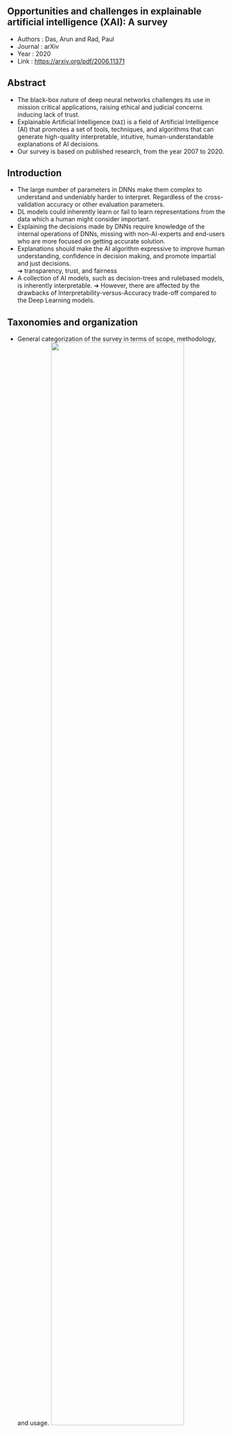## Opportunities and challenges in explainable artificial intelligence (XAI): A survey
- Authors : Das, Arun and Rad, Paul
- Journal : arXiv
- Year : 2020
- Link : https://arxiv.org/pdf/2006.11371

## Abstract
- The black-box nature of deep neural networks challenges its use in mission critical applications, raising ethical and judicial concerns inducing lack of trust. 
-  Explainable Artificial Intelligence (`XAI`) is a field of Artificial Intelligence (AI) that promotes a set of tools, techniques, and algorithms that can generate high-quality interpretable, intuitive, human-understandable explanations of AI decisions.
- Our survey is based on published research, from the year 2007 to 2020.

## Introduction
- The large number of parameters in DNNs make them complex to understand and undeniably harder to interpret. Regardless of the cross-validation accuracy or other evaluation parameters.
- DL models could inherently learn or fail to learn representations from the data which a human might consider important. 
- Explaining the decisions made by DNNs require knowledge of the internal operations of DNNs, missing with non-AI-experts and end-users who are more focused on getting accurate solution.
- Explanations should make the AI algorithm expressive to improve human understanding, confidence in decision making, and promote impartial and just decisions.   
➔ transparency, trust, and fairness 
- A collection of AI models, such as decision-trees and rulebased models, is inherently interpretable. 
➔ However, there are affected by the drawbacks of Interpretability-versus-Accuracy trade-off compared to the Deep Learning models.

## Taxonomies and organization
-  General categorization of the survey in terms of scope, methodology, and usage.
    <img src='https://user-images.githubusercontent.com/57218700/149166171-58e6ee98-537e-46a3-8d0d-0cb8dc8f4ffa.png' width=80%>

## Definitions and Preliminaries
- General concept of `explainable AI` : suite of techniques and algorithms designed to improve the trustworthiness and transparency of AI systems. 
  ➔ Most model inference scenarios involve this method where model f is considered as a blob of information which takes an input x and generates an output y&#770;.
  <img src='https://user-images.githubusercontent.com/57218700/149168226-bdf1c08f-cda6-4f82-b903-f26448d01c4b.png' width=50%>
- **Def. 1** : ***Interpretability*** is a desirable quality or feature of an algorithm which provides enough expressive data to understand how the algorithm works.  
- **Def. 2** : ***Interpretation*** is a simplified representation of a complex domain, such as outputs generated by a machine learning model, to meaningful concepts which are humanunderstandable and reasonable.
- **Def. 3** : An ***explanation*** is additional meta information, generated by an external algorithm or by the machine learning model itself, to describe the feature importance or relevance of an input instance towards a particular output classification.
➔ g is an object of same shape as the input which describes the feature importance or relevance of that particular dimension
to the class output.
- **Def. 4** : If the model parameters θ and the model architecture information are known, the model is considered a ***white-box***.
- **Def. 5** : A deep learning model f is considered a ***black-box*** if the model parameters and network architectures are hidden from the end-user.
- **Def. 6** : A deep learning model is considered ***transparent*** if it is expressive enough to be humanunderstandable.
- **Def. 7** : ***Trustability*** of deep learning models is a measure of confidence,
- **Def. 8** : ***Bias*** in deep learning algorithms indicate the disproportionate weight, prejudice, favor, or inclination of the learnt model towards subsets of data due to both inherent biases in human data collection and deficiencies in the learning algorithm.
- **Def. 9** :  ***Fairness*** in deep learning is the quality of a learnt model in providing impartial and just decisions without favoring any populations in the input data distribution.


### Why Is Research on `XAI` Important?
- Most important concerns are three-fold:  1) trustability, 2) transparency, and 3) bias and fairness of AI algorithms.
  **1. Improves Trust**
  ➔ A scientific explanation or logical reasoning for a sub-optimal decision is better than a highly confident decision without any explanations.
  **2. Improves Transparency**
  ➔ Creating a human-understandable justification to the decisions and could find and deter adversarial examples.
  ➔ Transparency is important to assess the quality of output predictions and to ward off adversaries.
  - An image of a Panda is predicted as a Gibbon with high confidence after the original Panda image was tampered by adding some adversarial noise.
  ➔ The attacked image is visually similar to the original image and humans are unable to understand any changes.
  <img src='https://user-images.githubusercontent.com/57218700/149172194-3b0adc6f-a222-4a6a-9b82-0fe8c2c8c522.png' width=60%>

  **3. Improves Model Bias Understanding and Fairness**
  ➔ `XAI` promotes fairness and helps mitigate biases introduced to the AI decision either from input datasets or poor neural network architecture.
  ➔ `XAI` techniques could be used as a way to improve the expressiveness and generate meaningful explanations to feature correlations for many subspaces in the data distribution to understand fairness in AI. By tracing back the output prediction discriminations back to the input using XAI techniques, we can understand the subset of features correlated to particular class-wise decisions.

## Scope for explanation
### Local Explanations
- Locally explainable methods focus on a single input data instance to generate explanations by utilizing the different data features.
- Heatmaps, rulebased methods, Bayesian techniques, and feature importance matrices
  ➔ attribution maps, graph-based, and game-theory based models
  <img src='https://user-images.githubusercontent.com/57218700/149174512-0da896dc-f436-4d91-b096-ba865dc6bb17.png' width=40%>

**1. Activation Maximization**
- Interpreting a layer-wise feature importance of a CNN model is simpler in the first layer which generally learns the highlevel textures and edges. However, as we move deeper into the CNN, importance of specific layers towards a particular prediction is hard to summarize and visualize since parameters of subsequent layers are influenced by that of the previous layers.
➔ Focus on input patterns which maximize a given hidden unit activation.
- Activation map :
  <img src='https://user-images.githubusercontent.com/57218700/149174908-489b9ead-75b5-4c6d-9ba9-76985dbf6f30.png' width=30%>
  ➔ After the optimization converges, we could either find an average of all local minima’s to find an explanation map g or pick the one which maximizes the activations.
  ➔ Goal is to minimize the activation maximization loss by finding larger filter activations correlated to specific input patterns

**2. Saliency Map Visualization**
- Computing the gradient of the output class category with respect to an input image. By visualizing the gradients, a fair summary of pixel importance can be achieved by studying the positive gradients which had more influence to the output. 
- Techniques of visualization : 1) class model visualizations and 2) image specific class visualizations
  ➔ Image-specific class saliency maps using gradient based attribution method
  <img src='https://user-images.githubusercontent.com/57218700/149175577-c517bf1a-9179-4b5f-a41e-f1504eb527bc.png' width=50%>

**3. Layer-wise Relevance BackPropagation (LRP)**
- Find relevance scores for individual features in the input data by decomposing the output predictions of the DNN
- The propagation follows a strict conservation property whereby a equal redistribution of relevance received by a neuron must be enforced.
  ➔ Simple NN :
  <img src='https://user-images.githubusercontent.com/57218700/149176560-eb374588-2901-49c4-9b61-7334d0db72ab.png' width=30%>
  ➔ R(z<sub>j</sub>) : the relevance of activation output, the goal is to get : 
  <img src='https://user-images.githubusercontent.com/57218700/149176776-702723a1-768c-4d37-821e-a1278ad71af1.png' width=35%>
  ➔ Final relevance score of individual input x : 
  <img src='https://user-images.githubusercontent.com/57218700/149176795-a16dc5e8-99f9-4a6f-98d4-8e21e66fb87b.png' width=25%>

**4. Local Interpretable Model-Agnostic Explanations (LIME)**
- To derive a representation that is understandable by humans, LIME tries to find importance of contiguous superpixels (a patch of pixels) in a source image towards the output class. Hence, LIME finds a binary vector x'∈ {0, 1} to represent the presence or absence of a continuous path or ’superpixel’ that provides the highest representation towards class output.
- g ∈ G : the explanation as a model from a class of potentially interpretable models G. Explanation complexity is measured by Ω(g). πx(z) : a proximity measure between two instances x and z around x, L(f, g, πx) : faithfulness of g in approximating f in locality defined by πx.
  - Explanation ξ for the input data sample x is given by the LIME equation:
  <img src='https://user-images.githubusercontent.com/57218700/149177738-f75fa34f-c49d-4711-96ad-994496d09885.png' width=35%>
- We can make predictions on new ‘fake’ data using the complex model f. This depends on the amount of superpixels you choose from the original data. The most descriptive feature can be picked which improved prediction on the permuted data. 

**5.  SHapley Additive exPlanations (SHAP)**
- A game theoretically optimal solution using Shapley values for model explainability
- SHAP explains predictions of an input x by computing individual feature contributions towards that output prediction.
- A data feature can be individual categories in tabular data or superpixel groups in images similar to LIME. SHAP then deduce the problem as a set of linear function of functions where the explanation is a linear function of features.
  - φ<sub>j</sub> ∈ R the feature attribution for feature j, g(z) is the sum of bias and individual feature contributions s.t. : 
  <img src='https://user-images.githubusercontent.com/57218700/149178270-cee6bd7e-83fc-4adf-b4bf-aaea3175f998.png' width=30%>

### Global Explanation
- Various globally explainable methods deduce the complex deep models to linear counterparts which are easier to interpret. Rule-based and tree-based models such as decision trees are inherently globally interpretable.
- Globally explainable methods work on an array of inputs to summarize the overall behavior of the blackbox model.
  <img src='https://user-images.githubusercontent.com/57218700/149178653-510198be-03d6-4a72-8479-1ebb573459d8.png' width=40%>
- Explanation g<sub>f</sub> describes the feature attributions of the model as a whole and not just for individual inputs. 
➔ Understand the general behavior of the model f on large distributions of input and previously unseen data

**1.  Global Surrogate Models**
-  A way to approximate the predictions of highly non-linear AI models with an interpretable linear model or a decision tree
- “How generalized is my AI model?”, “How do variations of my AI model perform?”
- A general use case of surrogate models in deep learning would be extraction of feature-rich layer embeddings for test inputs and training a linear classifier on the embeddings. The coefficients of the linear model could give insights to how the model behaves.
- SHAP, LIME

**2.  Class Model Visualization**
-  Trained ConvNet f and a class of interest c, the goal is to generate image visualizations which is representative of c. 
   ➔ This is based on the scoring methods used to train f which maximizes the class probability score S<sub>c</sub>(I) for c, s.t. :
    <img src='https://user-images.githubusercontent.com/57218700/149180925-81340864-0027-4349-8cf6-28c96fdd4b24.png' width=35%>
   ➔ The generated images provides insight to what the blackbox model had learnt for a particular class in the dataset.
   ➔ Numerically computed images uses the class-model visualization method to generate images representing the target class
    <img src='https://user-images.githubusercontent.com/57218700/149181058-be6853f0-6dc1-4b8c-8f2c-a07666515536.png' width=60%>

**3.  LIME Algorithm for Global Explanations**
- LIME provides a global understanding of the model from the individual data instances by providing a non redundant global decision boundary of the machine learning model.

**4. Concept Activation Vectors (CAVs)**
-  To interpret the internal states of a neural network in human-friendly concept domain.
- Layer activations for layer j of f, z<sub>j</sub> is calculated for both positive and negative concepts. The set of activations are trained using a binary classifier to distinguish between positive concepts P<sub>C</sub> and negative concepts N.

- **Testing with CAVs (TCAV)**
  ➔ Uses directional derivatives similar to gradient based methods to evaluate the sensitivity of class predictions of f to the changes in given inputs towards the direction of the concept C for a specific layer j.
  ➔ TCAV process : (a) describe random concepts and examples, (b) labelled examples from training data, (c) trained neural network, (d) linear model segregating the activations extracted from specific layers in the neural network for the concepts and random examples, and (e) finding conceptual sensitivity using directional derivatives. 
  <img src='https://user-images.githubusercontent.com/57218700/149182114-8b464e28-53a1-4259-926e-dc3cd36e9803.png' width=80%>

**5.  Spectral Relevance Analysis (SpRAy)**
- Spectral clustering algorithm on local explanations provided by LRP to understand the decision-making process of the model globally. By analyzing the spatial structure of frequently occurring attributions in LRP instances, SpRAy identifies normal and abnormal behavior of machine learning models.

**6.  Global Attribution Mapping**
- Global attribution mapping finds a pair-wise rank distance matrix and cluster the attribution by minimizing cost function of cluster distances.

**7.  Neural Additive Models (NAMs)**
- Train multiple deep neural networks in an additive fashion such that each neural network attend to a single input feature.
-  Use deep learning based neural networks to learn non-linear patterns and feature jumping which traditional tree-based GAMs cannot learn. 
   ➔ Interpretable NAM architecture for binary classification 
    <img src='https://user-images.githubusercontent.com/57218700/149183884-1a885e6e-0b87-4286-a466-fbf306059c5d.png' width=40%>

## Differences in the Methodology
-  Focus on the changes or modifications input data and the ones which focus on the model architecture and parameters.

### Perturbation-Based
- Explanations generated by iteratively probing a trained machine learning model with different variations of the inputs generally fall under perturbation based `XAI` techniques.
- Perturbations can be on a feature level by replacing certain features by zero or random counterfactual instances, picking one or group of pixels (superpixels) for explanation, blurring, shifting, or masking operations.
- Methods trying to understand neuronal activities and the impact of individual features to a corresponding class output by any
  input perturbations can be categorized as a group of method.
    <img src='https://user-images.githubusercontent.com/57218700/149185133-76418fa7-7073-43af-a0ee-d687428983ea.png' width=90%>
  ➔ The input image given to a deep learning model is perturbed using various randomized masks. A confidence score is found out for individual masked inputs. A final saliency map is generated using a weighting function
    <img src='https://user-images.githubusercontent.com/57218700/149185656-12759ca6-c435-4151-990a-f221b9b82114.png' width=60%>

### BackPropagation- or Gradient-Based
- Gradient-based explainability methods utilize the backward pass of information flow in a neural network to understand neuronal influence and relevance of the input x towards the output.
    <img src='https://user-images.githubusercontent.com/57218700/149185535-1459a5d4-92e3-4116-a4ad-fa7c1f82157c.png' width=90%>
    ➔ Segmentation results by using GradCAM output as a seed
    <img src='https://user-images.githubusercontent.com/57218700/149185801-e3494b45-accd-40f4-8efb-3c966877fee2.png' width=60%>

### Desiderata of Gradient-based Methods
- Four desirable axioms that a gradient based method needs to follow for improving gradient-based `XAI` :
1. Sensitivity
➔ If for every input and baseline that differ in one feature but have different predictions then the differing feature should be given a non-zero attribution.
2. Implementation invariance
➔ Two networks are functionally equivalent if their outputs are equal for all inputs, despite having very different implementation.
➔ The attributions are always identical for two functionally equivalent networks.
3. Completeness
➔ Attributions should add up to the difference between output of model function f for the input image and another baseline image.
4. Linearity

## Model usage or implementation level
### Model Intrinsic
- Model intrinsic explainability algorithms. The explainability is baked into f itself such that f is naturally
  explainable.
    <img src='https://user-images.githubusercontent.com/57218700/149186862-8098f9ba-6f9b-4680-8ed0-dd66f5cafbf3.png' width=45%>
1. Trees and Rule-based Models
➔ Shallow rule-based models such as decision trees and decision lists are inherently interpretable.
➔ LIME, SHAP, BRL
2. Generalized additive models (GAMs)
➔ For certain models, GAMs require often millions of decision trees to provide accurate results using the additive algorithms
3. Sparse LDA and Discriminant Analysis
➔ Sparse Penalized Discriminant Analysis (SPDA), Magnetic Resonance Imaging (FMRI)

### Post-Hoc
- Explaining pre-trained classifier decisions require algorithms to look at AI models as black or white boxes. A black box means the XAI algorithm doesn’t know the internal operations and model architectures. In white box `XAI`, algorithms have access to the model architecture and layer structures.
- Most post-hoc `XAI` algorithms are hence model-agnostic s.t. the `XAI` algorithm will work on any network architectures.
- For example, an already trained well established neural network decision can be explained without sacrificing the accuracy of the trained model.
  ➔ Post-Hoc model explainability algorithms. The explainability algorithm is applied on f such that f is made
  explainable externally.
   <img src='https://user-images.githubusercontent.com/57218700/149187800-18e9ba48-353d-4e1b-ad6c-e5b6d454e0a4.png' width=45%>

## Evaluation methodologies, issues, and future directions
### Evaluation schemes
- System Causability Scale (SCS), Benchmarking Attribution Methods (BAM), Faithfulness and Monotonicity, Human-grounded Evaluation Benchmark

### Software Packages
- [Interpret](https://github.com/interpretml/interpret), [IML](https://github.com/christophM/iml), [DeepExplain](https://github.com/marcoancona/DeepExplain), [DrWhy](https://github.com/ModelOriented/DrWhy)

### A Case-study on Understanding Explanation Maps
-  LIME and SHAP uses segmented superpixels to understand feature importance, while gradient based saliency maps, Integrated Gradients, LRP, DeepLIFT, and Grad-CAM use backpropagation based feature importance in a pixel level.
   <img src='https://user-images.githubusercontent.com/57218700/149188747-5ddead6b-852b-4cf8-9c69-eae07146bd20.png' width=80%>

### Limitations of XAI Visualizations and Future Directions
- Flaws of `XAI` visualizations and interpretability techniques  
1. the inability of human-attention to deduce XAI explanation maps for decisionmaking
2. unavailability of a quantitative measure of completeness and correctness of the explanation map.
- Flaws in current gradient-based techniques.
  ➔ Adversarial attacks involving small perturbations to input layer of neural network.
  ➔ Small perturbations doesn’t affect the accuracy of predictions. However, feature importance maps are highly affected by the small changes.
   <img src='https://user-images.githubusercontent.com/57218700/149189069-a93d8930-95a0-43dd-89fd-9dfe8eb5e3a0.png' width=80%>

## To study deeper...
- A timeline of seminal works towards `explainable AI` algorithms
  <img src='https://user-images.githubusercontent.com/57218700/149173818-28bc9035-7ce6-4e60-921a-f96f3050ac41.png' width=50%>
